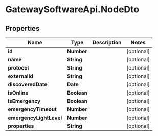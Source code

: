 # GatewaySoftwareApi.NodeDto

## Properties
Name | Type | Description | Notes
------------ | ------------- | ------------- | -------------
**id** | **Number** |  | [optional] 
**name** | **String** |  | [optional] 
**protocol** | **String** |  | [optional] 
**externalId** | **String** |  | [optional] 
**discoveredDate** | **Date** |  | [optional] 
**isOnline** | **Boolean** |  | [optional] 
**isEmergency** | **Boolean** |  | [optional] 
**emergencyTimeout** | **Number** |  | [optional] 
**emergencyLightLevel** | **Number** |  | [optional] 
**properties** | **String** |  | [optional] 


